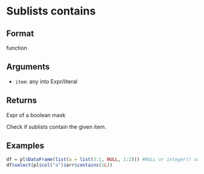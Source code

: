 # Sublists contains

## Format

function

## Arguments

- `item`: any into Expr/literal

## Returns

Expr of a boolean mask

Check if sublists contain the given item.

## Examples

```r
df = pl$DataFrame(list(a = list(3:1, NULL, 1:2))) #NULL or integer() or list()
df$select(pl$col("a")$arr$contains(1L))
```